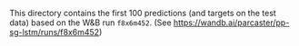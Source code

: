 This directory contains the first 100 predictions (and targets on the test data) based on the W&B run `f8x6m452`. (See https://wandb.ai/parcaster/pp-sg-lstm/runs/f8x6m452)